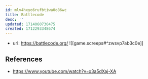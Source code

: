 ```yaml
---
id: mlv4hxyo6rufbtiwa0o86wc
title: Battlecode
desc: ''
updated: 1714060730475
created: 1712293348674
---
```


- url: https://battlecode.org/
![[game.screeps#^zwsvp7ab3c0e]]

## References

- https://www.youtube.com/watch?v=x3a5dXaj-XA